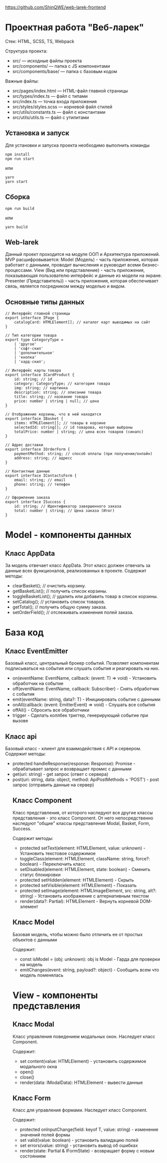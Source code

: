 https://github.com/ShinQWE/web-larek-frontend

# Проектная работа "Веб-ларек"

Стек: HTML, SCSS, TS, Webpack

Структура проекта:
- src/ — исходные файлы проекта
- src/components/ — папка с JS компонентами
- src/components/base/ — папка с базовым кодом

Важные файлы:
- src/pages/index.html — HTML-файл главной страницы
- src/types/index.ts — файл с типами
- src/index.ts — точка входа приложения
- src/styles/styles.scss — корневой файл стилей
- src/utils/constants.ts — файл с константами
- src/utils/utils.ts — файл с утилитами

## Установка и запуск
Для установки и запуска проекта необходимо выполнить команды

```
npm install
npm run start
```

или

```
yarn
yarn start
```
## Сборка

```
npm run build
```

или

```
yarn build
```

## Web-larek

Данный проект проходится на модуле ООП и Архитектура приложений. 
MVP расшифровывается:
Model (Модель) - часть приложения, которая работает с данными, проводит вычисления и руководит всеми бизнес-процессами.
View (Вид или представление) - часть приложения, показывающая пользователю интерфейс и данные из модели на экране.
Presenter (Представитель)) - часть приложения, которая обеспечивает связь, является посредником между моделью и видом.

## Основные типы данных

```
// Интерфейс главной страницы 
export interface IPage {
	catalogCard: HTMLElement[]; // каталог карт выводимых на сайт
}

// Тип категории товара 
export type CategoryType =
	| 'другое'
	| 'софт-скил'
	| 'дополнительное'
	| 'кнопка'
	| 'хард-скил';

// Интерфейс карты товара
export interface ICardProduct {
	id: string; // id
	category: CategoryType; // категория товара
	img: string; // картинка
	description: string; // описание товара
	title: string; // название товара
	price: number | string | null; // цена
}

// Отображение корзины, что в ней находится
export interface IBasket {
	items: HTMLElement[]; // товары в корзине
	selectedId: string[]; // id товарова, которые выбраны
	totalPrice: number | string; // цена всех товаров (синапс)
}

// Адрес доставки
export interface IOrderForm {
	paymentMethod: string; // способ оплаты (при получении/онлайн)
	address: string; // адресс
}

// Контактные данные
export interface IContactsForm {
	email: string; // email
	phone: string; // телефон
}

// Оформление заказа
export interface ISuccess {
	id: string; // Идентификатор завершенного заказа
	total: number | string; // Цена заказа (Итог)
}
```

# Model - компоненты данных

## Класс AppData
За модель отвечает класс AppData. Этот класс должен отвечать за данные всех функционалов, реализованных в проекте.
Содержит методы:
- clearBasket(); // очистить корзину.
- getBasketList(); // получить список корзины.
- toggleBasketList(); // удалить или добавить товар в список корзины.
- setCatalog(); // установить список товаров.
- getTotal(); // получить общую сумму заказа.
- setOrderField(); // отслеживать изменения полей заказа.

# База код

## Класс EventEmitter
Базовый класс, центральный брокер событий. Позволяет компонентам подписываться на события или слушать события и реагировать на них.

- on<T extends object>(eventName: EventName, callback: (event: T) => void) - Установить обработчик на событие
- off(eventName: EventName, callback: Subscriber) - Снять обработчик с события
- emit<T extends object>(eventName: string, data?: T) - Инициировать событие с данными
- onAll(callback: (event: EmitterEvent) => void) - Слушать все события
- offAll() - Сбросить все обработчики
- trigger - Сделать коллбек триггер, генерирующий событие при вызове

## Класс api

Базовый класс - клиент для взаимодействия с API и сервером. 
Содержит методы:

- protected handleResponse(response: Response): Promise<object> - обрабатывает запрос и возвращает промис с данными
- get(uri: string) - get запрос (ответ с сервера)
- post(uri: string, data: object, method: ApiPostMethods = 'POST') - post запрос (отправить данные на сервер)

## Класс Component
Класс представления, от которого наследуют все другие классы представления - это класс Component.
От него непосредственно наследуют "общие" классы представления Modal, Basket, Form, Success.

Содержит методы:

- protected setText(element: HTMLElement, value: unknown) -  Установить текстовое содержимое
- toggleClass(element: HTMLElement, className: string, force?: boolean) - Переключить класс
- setDisabled(element: HTMLElement, state: boolean) - Сменить статус блокировки
- protected setHidden(element: HTMLElement) - Скрыть
- protected setVisible(element: HTMLElement) - Показать
- protected setImage(element: HTMLImageElement, src: string, alt?: string) - Установить изображение с алтернативным текстом
- render(data?: Partial<T>): HTMLElement - Вернуть корневой DOM-элемент

## Класс Model
Базовая модель, чтобы можно было отличить ее от простых объектов с данными

Содержит:

- const isModel = (obj: unknown): obj is Model<any> - Гарда для проверки на модель
- emitChanges(event: string, payload?: object) - Сообщить всем что модель поменялась

# View - компоненты представления

## Класс Modal
Класс управления поведением модальных окон. Наследует класс Component. 

Содержит:

- set content(value: HTMLElement) - установить содержимое модального окна
- open()
- close()
- render(data: IModalData): HTMLElement - вывести данные

## Класс Form
Класс для управления формами. Наследует класс Component.

Содержит: 

- protected onInputChange(field: keyof T, value: string) - изменение значений полей формы
- set valid(value: boolean) - установить валидацию полей
- set errors(value: string) - установить вывод об ошибках
- render(state: Partial<T> & IFormState) - возвращает форму с новым состоянием











